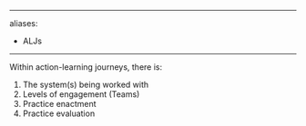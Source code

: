 ______________________________________________________________________

aliases:

- ALJs

______________________________________________________________________

Within action-learning journeys, there is:

1. The system(s) being worked with
2. Levels of engagement (Teams)
3. Practice enactment
4. Practice evaluation
